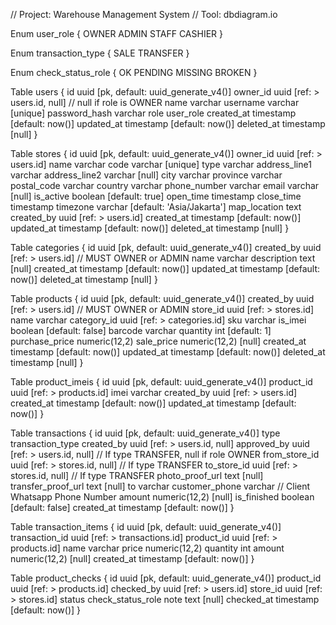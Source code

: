 // Project: Warehouse Management System
// Tool: dbdiagram.io

Enum user_role {
  OWNER
  ADMIN
  STAFF
  CASHIER
}

Enum transaction_type {
  SALE
  TRANSFER
}

Enum check_status_role {
    OK
    PENDING
    MISSING
    BROKEN
}

Table users {
  id uuid [pk, default: uuid_generate_v4()]
  owner_id uuid [ref: > users.id, null] // null if role is OWNER
  name varchar
  username varchar [unique]
  password_hash varchar
  role user_role
  created_at timestamp [default: now()]
  updated_at timestamp [default: now()]
  deleted_at timestamp [null]
}

Table stores {
  id uuid [pk, default: uuid_generate_v4()]
  owner_id uuid [ref: > users.id]
  name varchar
  code varchar [unique]
  type varchar
  address_line1 varchar
  address_line2 varchar [null]
  city varchar
  province varchar
  postal_code varchar
  country varchar
  phone_number varchar
  email varchar [null]
  is_active boolean [default: true]
  open_time timestamp
  close_time timestamp
  timezone varchar [default: 'Asia/Jakarta']
  map_location text
  created_by uuid [ref: > users.id]
  created_at timestamp [default: now()]
  updated_at timestamp [default: now()]
  deleted_at timestamp [null]
}

Table categories {
  id uuid [pk, default: uuid_generate_v4()]
  created_by uuid [ref: > users.id] // MUST OWNER or ADMIN
  name varchar
  description text [null]
  created_at timestamp [default: now()]
  updated_at timestamp [default: now()]
  deleted_at timestamp [null]
}

Table products {
  id uuid [pk, default: uuid_generate_v4()]
  created_by uuid [ref: > users.id] // MUST OWNER or ADMIN
  store_id uuid [ref: > stores.id]
  name varchar
  category_id uuid [ref: > categories.id]
  sku varchar
  is_imei boolean [default: false]
  barcode varchar
  quantity int [default: 1]
  purchase_price numeric(12,2)
  sale_price numeric(12,2) [null]
  created_at timestamp [default: now()]
  updated_at timestamp [default: now()]
  deleted_at timestamp [null]
}

Table product_imeis {
  id uuid [pk, default: uuid_generate_v4()]
  product_id uuid [ref: > products.id]
  imei varchar
  created_by uuid [ref: > users.id]
  created_at timestamp [default: now()]
  updated_at timestamp [default: now()]
}

Table transactions {
  id uuid [pk, default: uuid_generate_v4()]
  type transaction_type
  created_by uuid [ref: > users.id, null]
  approved_by uuid [ref: > users.id, null] // If type TRANSFER, null if role OWNER
  from_store_id uuid [ref: > stores.id, null] // If type TRANSFER
  to_store_id uuid [ref: > stores.id, null] // If type TRANSFER
  photo_proof_url text [null]
  transfer_proof_url text [null]
  to varchar
  customer_phone varchar // Client Whatsapp Phone Number 
  amount numeric(12,2) [null]
  is_finished boolean [default: false]
  created_at timestamp [default: now()]
}

Table transaction_items {
  id uuid [pk, default: uuid_generate_v4()]
  transaction_id uuid [ref: > transactions.id]
  product_id uuid [ref: > products.id]
  name varchar
  price numeric(12,2)
  quantity int
  amount numeric(12,2) [null]
  created_at timestamp [default: now()]
}

Table product_checks {
  id uuid [pk, default: uuid_generate_v4()]
  product_id uuid [ref: > products.id]
  checked_by uuid [ref: > users.id]
  store_id uuid [ref: > stores.id]
  status check_status_role
  note text [null]
  checked_at timestamp [default: now()]
}

